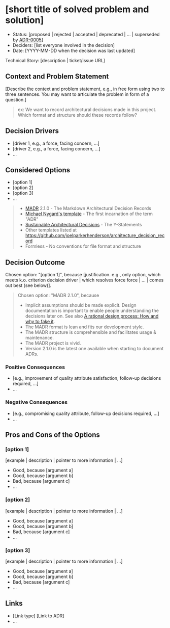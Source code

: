# [short title of solved problem and solution]

* Status: [proposed | rejected | accepted | deprecated | … | superseded by [ADR-0005](0005-example.md)] <!-- optional -->
* Deciders: [list everyone involved in the decision] <!-- optional -->
* Date: [YYYY-MM-DD when the decision was last updated] <!-- optional -->

Technical Story: [description | ticket/issue URL] <!-- optional -->

## Context and Problem Statement

[Describe the context and problem statement, e.g., in free form using two to three sentences. You may want to articulate the problem in form of a question.]
> ex: We want to record architectural decisions made in this project. Which format and structure should these records follow?

## Decision Drivers <!-- optional -->

* [driver 1, e.g., a force, facing concern, …]
* [driver 2, e.g., a force, facing concern, …]
* … <!-- numbers of drivers can vary -->

## Considered Options

* [option 1]
* [option 2]
* [option 3]
* … <!-- numbers of options can vary -->
> * [MADR](https://adr.github.io/madr/) 2.1.0 - The Markdown Architectural Decision Records
> * [Michael Nygard's template](http://thinkrelevance.com/blog/2011/11/15/documenting-architecture-decisions) - The first incarnation of the term "ADR"
> * [Sustainable Architectural Decisions](https://www.infoq.com/articles/sustainable-architectural-design-decisions) - The Y-Statements
> * Other templates listed at <https://github.com/joelparkerhenderson/architecture_decision_record>
> * Formless - No conventions for file format and structure

## Decision Outcome

Chosen option: "[option 1]", because [justification. e.g., only option, which meets k.o. criterion decision driver | which resolves force force | … | comes out best (see below)].
> Chosen option: "MADR 2.1.0", because
>
> * Implicit assumptions should be made explicit.
>  Design documentation is important to enable people understanding the decisions later on.
>  See also [A rational design process: How and why to fake it](https://doi.org/10.1109/TSE.1986.6312940).
> * The MADR format is lean and fits our development style.
> * The MADR structure is comprehensible and facilitates usage & maintenance.
> * The MADR project is vivid.
> * Version 2.1.0 is the latest one available when starting to document ADRs.

### Positive Consequences <!-- optional -->

* [e.g., improvement of quality attribute satisfaction, follow-up decisions required, …]
* …

### Negative Consequences <!-- optional -->

* [e.g., compromising quality attribute, follow-up decisions required, …]
* …

## Pros and Cons of the Options <!-- optional -->

### [option 1]

[example | description | pointer to more information | …] <!-- optional -->

* Good, because [argument a]
* Good, because [argument b]
* Bad, because [argument c]
* … <!-- numbers of pros and cons can vary -->

### [option 2]

[example | description | pointer to more information | …] <!-- optional -->

* Good, because [argument a]
* Good, because [argument b]
* Bad, because [argument c]
* … <!-- numbers of pros and cons can vary -->

### [option 3]

[example | description | pointer to more information | …] <!-- optional -->

* Good, because [argument a]
* Good, because [argument b]
* Bad, because [argument c]
* … <!-- numbers of pros and cons can vary -->

## Links <!-- optional -->

* [Link type] [Link to ADR] <!-- example: Refined by [ADR-0005](0005-example.md) -->
* … <!-- numbers of links can vary -->

